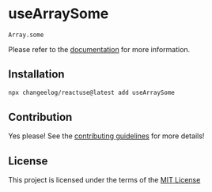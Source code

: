 # useArraySome

`Array.some`

Please refer to the [documentation](#) for more information.

## Installation

```bash
npx changeelog/reactuse@latest add useArraySome
```

## Contribution

Yes please! See the [contributing guidelines](#) for more details!

## License

This project is licensed under the terms of the [MIT License](/LICENSE)

